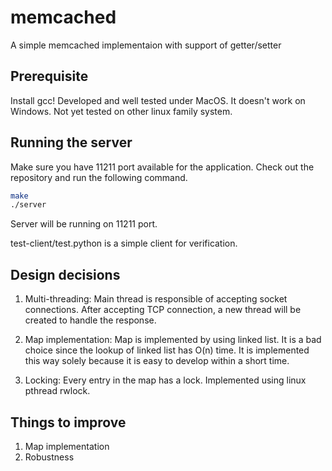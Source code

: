 # memcached

A simple memcached implementaion with support of getter/setter


## Prerequisite

Install gcc!
Developed and well tested under MacOS. It doesn't work on Windows. Not yet tested on other linux family system.

## Running the server

Make sure you have 11211 port available for the application.
Check out the repository and run the following command.
``` bash
make
./server
```
Server will be running on 11211 port.

test-client/test.python is a simple client for verification.

## Design decisions
1. Multi-threading:
Main thread is responsible of accepting socket connections. After accepting TCP connection, a new thread will be created to handle the response.

2. Map implementation:
Map is implemented by using linked list. It is a bad choice since the lookup of linked list has O(n) time. It is implemented this way solely because it is easy to develop within a short time.

3. Locking:
Every entry in the map has a lock. Implemented using linux pthread rwlock.

## Things to improve
1. Map implementation
2. Robustness